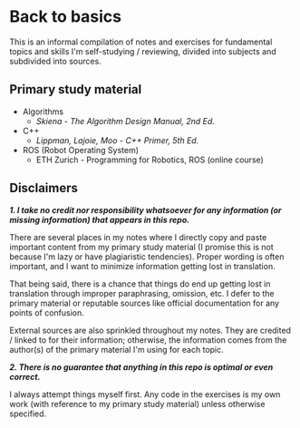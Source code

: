 # Back to basics

This is an informal compilation of notes and exercises for fundamental topics and skills I'm self-studying / reviewing, divided into subjects and subdivided into sources.

## Primary study material

- Algorithms
    - *Skiena - The Algorithm Design Manual, 2nd Ed.*
- C++
    - *Lippman, Lajoie, Moo - C++ Primer, 5th Ed.*
- ROS (Robot Operating System)
    - ETH Zurich - Programming for Robotics, ROS (online course)


## Disclaimers

***1. I take no credit nor responsibility whatsoever for any information (or missing information) that appears in this repo.***

There are several places in my notes where I directly copy and paste important content from my primary study material (I promise this is not because I'm lazy or have plagiaristic tendencies). Proper wording is often important, and I want to minimize information getting lost in translation. 

That being said, there is a chance that things do end up getting lost in translation through improper paraphrasing, omission, etc. I defer to the primary material or reputable sources like official documentation for any points of confusion.

External sources are also sprinkled throughout my notes. They are credited / linked to for their information; otherwise, the information comes from the author(s) of the primary material I'm using for each topic.

***2. There is no guarantee that anything in this repo is optimal or even correct.***

I always attempt things myself first. Any code in the exercises is my own work (with reference to my primary study material) unless otherwise specified. 
